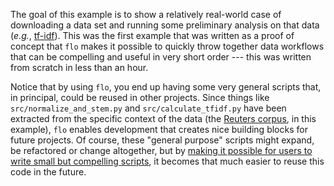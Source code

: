The goal of this example is to show a relatively real-world case of
downloading a data set and running some preliminary analysis on that
data (*e.g.*,
[tf-idf](http://en.wikipedia.org/wiki/Tf%E2%80%93idf)). This was the
first example that was written as a proof of concept that `flo` makes
it possible to quickly throw together data workflows that can be
compelling and useful in very short order --- this was written from
scratch in less than an hour.

Notice that by using `flo`, you end up having some very general
scripts that, in principal, could be reused in other projects. Since
things like `src/normalize_and_stem.py` and `src/calculate_tfidf.py`
have been extracted from the specific context of the data (the
[Reuters corpus](http://www.daviddlewis.com/resources/testcollections/reuters21578/),
in this example), `flo` enables development that creates nice building
blocks for future projects. Of course, these "general purpose" scripts
might expand, be refactored or change altogether, but by
[making it possible for users to write small but compelling scripts](../../README.md#op-ed),
it becomes that much easier to reuse this code in the future.
